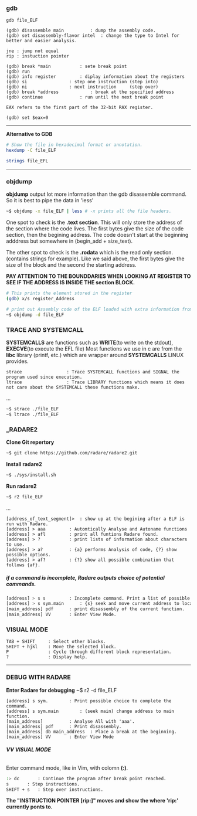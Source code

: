 ### __gdb__
```text
gdb file_ELF

(gdb) disassemble main			: dump the assembly code.
(gdb) set disassembly-flavor intel	: change the type to Intel for better and easier analysis.

jne : jump not equal
rip : instuction pointer

(gdb) break *main			: sete break point
(gdb) run
(gdb) info register			: diplay information about the registers
(gdb) si				: step one instruction (step into)
(gdb) ni				: next instruction     (step over)
(gdb) break *address			: break at the specified address
(gdb) continue				: run until the next break point

EAX refers to the first part of the 32-bit RAX register. 

(gdb) set $eax=0
```

___

**Alternative to GDB**

```bash
# Show the file in hexadecimal format or annotation.
hexdump -C file_ELF	

strings file_EFL
```
___

### __objdump__

**objdump** output lot more information than the gdb disassemble command. So it is best to pipe the data in 'less'
```bash
~$ objdump -x file_ELF | less # -x prints all the file headers.
```

One spot to check is the **.text section**. This will only store the address of the section where the code lives.
The first bytes give the size of the code section, then the begining address.
The code doesn't start at the beginning adddress but somewhere in (begin_add + size_text).

The other spot to check is the **.rodata** which is the read only section. (contains strings for example).
Like we said above, the first bytes give the size of the block and the second the starting address.

**PAY ATTENTION TO THE BOUNDDARIES WHEN LOOKING AT REGISTER TO SEE IF THE ADDRESS IS INSIDE THE section BLOCK.**

```bash
# This prints the element stored in the register
(gdb) x/s register_Address

# print out Assembly code of the ELF loaded with extra information from the compiler (gcc)
~$ objdump -d file_ELF
```

### __TRACE AND SYSTEMCALL__

**SYSTEMCALLS** are functions such as **WRITE**(to write on the stdout), **EXECVE**(to execute the EFL file)
Most functions we use in c are from the **libc** library (printf, etc.) which are wrapper around **SYSTEMCALLS** LINUX provides.

```text
strace			       : Trace SYSTEMCALL functions and SIGNAL the program used since execution.
ltrace			       : Trace LIBRARY functions which means it does not care about the SYSTEMCALL these functions make.
```
...

```bash
~$ strace ./file_ELF
~$ ltrace ./file_ELF
```

### ___RADARE2__

**Clone Git repertory**
```bash
~$ git clone https://github.com/radare/radare2.git
```

**Install radare2**
```bash
~$ ./sys/install.sh
```

**Run radare2**
```bash
~$ r2 file_ELF
```
...

```text
[address_of_text_segment]>	: show up at the begining after a ELF is run with Radare.
[address] > aaa			: Automtically Analyse and Autoname functions
[address] > afl			: print all funtions Radare found.
[address] > ?			: print lists of information about characters to use. 
[address] > a?			: {a} performs Analysis of code, {?} show possible options.
[address] > af?			: {?} show all possible combination that follows {af}.
```
##### __if a command is incomplete, Radare outputs choice of potential commands.__

```bash
[address] > s s			: Incomplete command. Print a list of possible command.
[address] > s sym.main		: {s} seek and move current address to location of a function, {sym.main} function 'main'.
[main_address] pdf		: print disassembly of the current function.
[main_address] VV		: Enter View Mode.
```

### __VISUAL MODE__

```text
TAB + SHIFT		: Select other blocks.
SHIFT + hjkl	: Move the selected block.
P				: Cycle through different block representation.
?				: Display help.
```
___

### __DEBUG WITH RADARE__

**Enter Radare for debugging**
~$ r2 -d file_ELF

```text
[address] s sym.		: Print possible choice to complete the command.
[address] s sym.main		: (seek main) change address to main function.
[main_address]			: Analyse All with 'aaa'.
[main_address] pdf		: Print disassembly.
[main_address] db main_address 	: Place a break at the beginning.
[main_address] VV		: Enter View Mode
```

###### __VV VISUAL MODE__

Enter command mode, like in Vim, with colomn **(:)**.

```bash
:> dc 		: Continue the program after break point reached.
s		: Step instructions.
SHIFT + s	: Step over instructions.
```

**The "INSTRUCTION POINTER [rip:]" moves and show the where 'rip:' currently ponts to.**
